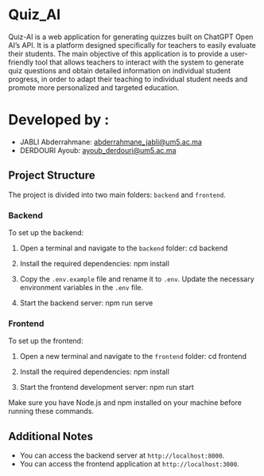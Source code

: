 # Quiz_AI

Quiz-AI is a web application for generating quizzes built on ChatGPT Open AI’s API. It is a platform designed specifically for teachers to easily evaluate their students. The main objective of this application is to provide a user-friendly tool that allows teachers to interact with the system to generate quiz questions and obtain detailed information on individual student progress, in order to adapt their teaching to individual student needs and promote more personalized and targeted education.

# Developed by :

- JABLI Abderrahmane: [abderrahmane_jabli@um5.ac.ma](mailto:abderrahmane_jabli@um5.ac.ma)
- DERDOURI Ayoub: [ayoub_derdouri@um5.ac.ma](mailto:ayoub_derdouri@um5.ac.ma)

## Project Structure

The project is divided into two main folders: `backend` and `frontend`.

### Backend

To set up the backend:

1. Open a terminal and navigate to the `backend` folder:
cd backend

2. Install the required dependencies:
npm install

3. Copy the `.env.example` file and rename it to `.env`. Update the necessary environment variables in the `.env` file.

4. Start the backend server:
npm run serve

### Frontend

To set up the frontend:

1. Open a new terminal and navigate to the `frontend` folder:
cd frontend


2. Install the required dependencies:
npm install

3. Start the frontend development server:
npm run start


Make sure you have Node.js and npm installed on your machine before running these commands.

## Additional Notes

- You can access the backend server at `http://localhost:8000`.
- You can access the frontend application at `http://localhost:3000`.

